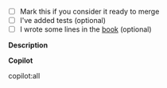<!--
Read https://github.com/radareorg/radare2/blob/master/DEVELOPERS.md
* PR title must be capitalized, concise and use ##tags
* If the PR is fixing a ticket use 'Fix #1234 - ..' in the commit message
* Follow the coding style, add tests and documentation if necessary
-->

- [ ] Mark this if you consider it ready to merge
- [ ] I've added tests (optional)
- [ ] I wrote some lines in the [book](https://github.com/radareorg/radare2book) (optional)

**Description**

<!-- explain your changes if necessary -->

**Copilot**

copilot:all
